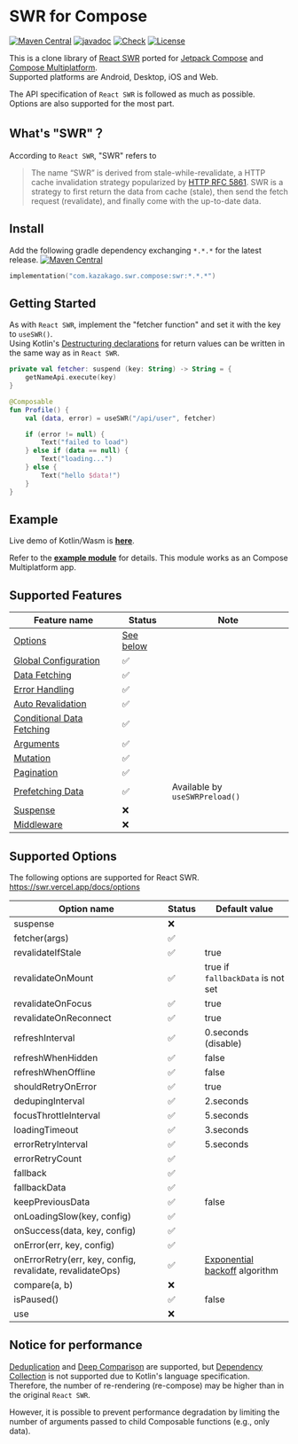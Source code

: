 # SWR for Compose

[![Maven Central](https://img.shields.io/maven-central/v/com.kazakago.swr.compose/swr.svg)](https://central.sonatype.com/namespace/com.kazakago.swr.compose)
[![javadoc](https://javadoc.io/badge2/com.kazakago.swr.compose/swr/javadoc.svg)](https://javadoc.io/doc/com.kazakago.swr.compose/swr)
[![Check](https://github.com/KazaKago/swr-compose/actions/workflows/check.yml/badge.svg?branch=main)](https://github.com/KazaKago/swr-compose/actions/workflows/check.yml?query=branch%3Amain)
[![License](https://img.shields.io/github/license/kazakago/swr-compose.svg)](LICENSE)

This is a clone library of [React SWR](https://swr.vercel.app) ported for [Jetpack Compose](https://developer.android.com/jetpack/compose) and [Compose Multiplatform](https://www.jetbrains.com/lp/compose-multiplatform/).  
Supported platforms are Android, Desktop, iOS and Web.  

The API specification of `React SWR` is followed as much as possible.  
Options are also supported for the most part.  

## What's "SWR"？

According to `React SWR`, "SWR" refers to  

> The name “SWR” is derived from stale-while-revalidate, a HTTP cache invalidation strategy popularized by [HTTP RFC 5861](https://www.rfc-editor.org/rfc/rfc5861). SWR is a strategy to first return the data from cache (stale), then send the fetch request (revalidate), and finally come with the up-to-date data.

## Install

Add the following gradle dependency exchanging `*.*.*` for the latest release. [![Maven Central](https://img.shields.io/maven-central/v/com.kazakago.swr.compose/swr.svg)](https://central.sonatype.com/namespace/com.kazakago.swr.compose)  

```kotlin
implementation("com.kazakago.swr.compose:swr:*.*.*")
```

## Getting Started

As with `React SWR`, implement the "fetcher function" and set it with the key to `useSWR()`.  
Using Kotlin's [Destructuring declarations](https://kotlinlang.org/docs/destructuring-declarations.html) for return values can be written in the same way as in `React SWR`.  

```kotlin
private val fetcher: suspend (key: String) -> String = {
    getNameApi.execute(key)
}

@Composable
fun Profile() {
    val (data, error) = useSWR("/api/user", fetcher)

    if (error != null) {
        Text("failed to load")
    } else if (data == null) {
        Text("loading...")
    } else {
        Text("hello $data!")
    }
}
```

## Example

Live demo of Kotlin/Wasm is [**here**](https://kazakago.github.io/swr-compose/).  

Refer to the [**example module**](composeApp) for details. This module works as an Compose Multiplatform app.  

## Supported Features

| Feature name                                                                  | Status                          | Note                           |
|-------------------------------------------------------------------------------|---------------------------------|--------------------------------|
| [Options](https://swr.vercel.app/docs/options)                                | [See below](#supported-options) |                                |
| [Global Configuration](https://swr.vercel.app/docs/global-configuration)      | ✅                               |                                |
| [Data Fetching](https://swr.vercel.app/docs/data-fetching)                    | ✅                               |                                |
| [Error Handling](https://swr.vercel.app/docs/error-handling)                  | ✅                               |                                |
| [Auto Revalidation](https://swr.vercel.app/docs/revalidation)                 | ✅                               |                                |
| [Conditional Data Fetching](https://swr.vercel.app/docs/conditional-fetching) | ✅                               |                                |
| [Arguments](https://swr.vercel.app/docs/arguments)                            | ✅                               |                                |
| [Mutation](https://swr.vercel.app/docs/mutation)                              | ✅️                              |                                |
| [Pagination](https://swr.vercel.app/docs/pagination)                          | ✅                               |                                |
| [Prefetching Data](https://swr.vercel.app/docs/prefetching)                   | ✅️                              | Available by `useSWRPreload()` |
| [Suspense](https://swr.vercel.app/docs/suspense)                              | ❌                               |                                |
| [Middleware](https://swr.vercel.app/docs/middleware)                          | ❌                               |                                |

## Supported Options

The following options are supported for React SWR.  
https://swr.vercel.app/docs/options  

| Option name                                               | Status | Default value                                                                      |
|-----------------------------------------------------------|--------|------------------------------------------------------------------------------------|
| suspense                                                  | ❌      |                                                                                    |
| fetcher(args)                                             | ✅      |                                                                                    |
| revalidateIfStale                                         | ✅      | true                                                                               |
| revalidateOnMount                                         | ✅      | true if `fallbackData` is not set                                                  |
| revalidateOnFocus                                         | ✅      | true                                                                               |
| revalidateOnReconnect                                     | ✅      | true                                                                               |
| refreshInterval                                           | ✅      | 0.seconds (disable)                                                                |
| refreshWhenHidden                                         | ✅      | false                                                                              |
| refreshWhenOffline                                        | ✅      | false                                                                              |
| shouldRetryOnError                                        | ✅      | true                                                                               |
| dedupingInterval                                          | ✅      | 2.seconds                                                                          |
| focusThrottleInterval                                     | ✅      | 5.seconds                                                                          |
| loadingTimeout                                            | ✅      | 3.seconds                                                                          |
| errorRetryInterval                                        | ✅      | 5.seconds                                                                          |
| errorRetryCount                                           | ✅      |                                                                                    |
| fallback                                                  | ✅      |                                                                                    |
| fallbackData                                              | ✅      |                                                                                    |
| keepPreviousData                                          | ✅      | false                                                                              |
| onLoadingSlow(key, config)                                | ✅      |                                                                                    |
| onSuccess(data, key, config)                              | ✅      |                                                                                    |
| onError(err, key, config)                                 | ✅      |                                                                                    |
| onErrorRetry(err, key, config, revalidate, revalidateOps) | ✅      | [Exponential backoff](https://en.wikipedia.org/wiki/Exponential_backoff) algorithm |
| compare(a, b)                                             | ❌      |                                                                                    |
| isPaused()                                                | ✅      | false                                                                              |
| use                                                       | ❌      |                                                                                    |

## Notice for performance

[Deduplication](https://swr.vercel.app/docs/advanced/performance#deduplication) and [Deep Comparison](https://swr.vercel.app/docs/advanced/performance#deep-comparison) are supported, but [Dependency Collection](https://swr.vercel.app/docs/advanced/performance#dependency-collection) is not supported due to Kotlin's language specification.  
Therefore, the number of re-rendering (re-compose) may be higher than in the original `React SWR`.  

However, it is possible to prevent performance degradation by limiting the number of arguments passed to child Composable functions (e.g., only data).  
